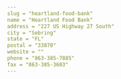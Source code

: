 ```yaml
---
slug = "heartland-food-bank"
name = "Heartland Food Bank"
address = "227 US Highway 27 South"
city = "Sebring"
state = "FL"
postal = "33870"
website = ""
phone = "863-385-7885"
fax = "863-385-3603"
---
```

